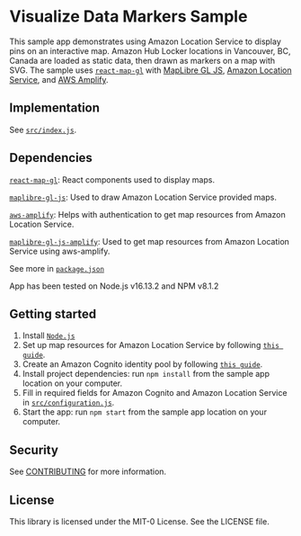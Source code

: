 # Visualize Data Markers Sample

This sample app demonstrates using Amazon Location Service to display pins on an interactive map. Amazon Hub Locker locations in Vancouver, BC, Canada are loaded as static data, then drawn as markers on a map with SVG. The sample uses [`react-map-gl`](https://visgl.github.io/react-map-gl/) with
[MapLibre GL JS](https://maplibre.org/maplibre-gl-js-docs/api/), [Amazon Location
Service](https://aws.amazon.com/location), and [AWS Amplify](https://aws.amazon.com/amplify/).

## Implementation

See [`src/index.js`](src/index.js).

## Dependencies

[`react-map-gl`](https://visgl.github.io/react-map-gl/): React components used to display maps.

[`maplibre-gl-js`](https://github.com/maplibre/maplibre-gl-js): Used to draw Amazon Location Service provided maps.

[`aws-amplify`](https://github.com/aws-amplify/amplify-js): Helps with authentication to get map resources from Amazon Location Service.

[`maplibre-gl-js-amplify`](https://github.com/aws-amplify/maplibre-gl-js-amplify): Used to get map resources from Amazon Location Service using aws-amplify.

See more in [`package.json`](package.json)

App has been tested on Node.js v16.13.2 and NPM v8.1.2

## Getting started

1. Install [`Node.js`](https://nodejs.org)
2. Set up map resources for Amazon Location Service by following [`this guide`](https://docs.aws.amazon.com/location/latest/developerguide/using-maps.html).
3. Create an Amazon Cognito identity pool by following [`this guide`](https://docs.aws.amazon.com/location/latest/developerguide/authenticating-using-cognito.html).
4. Install project dependencies: run `npm install` from the sample app location on your computer.
5. Fill in required fields for Amazon Cognito and Amazon Location Service in [`src/configuration.js`](src/configuration.js).
6. Start the app: run `npm start` from the sample app location on your computer.

## Security

See [CONTRIBUTING](../CONTRIBUTING.md#security-issue-notifications) for more information.

## License

This library is licensed under the MIT-0 License. See the LICENSE file.

